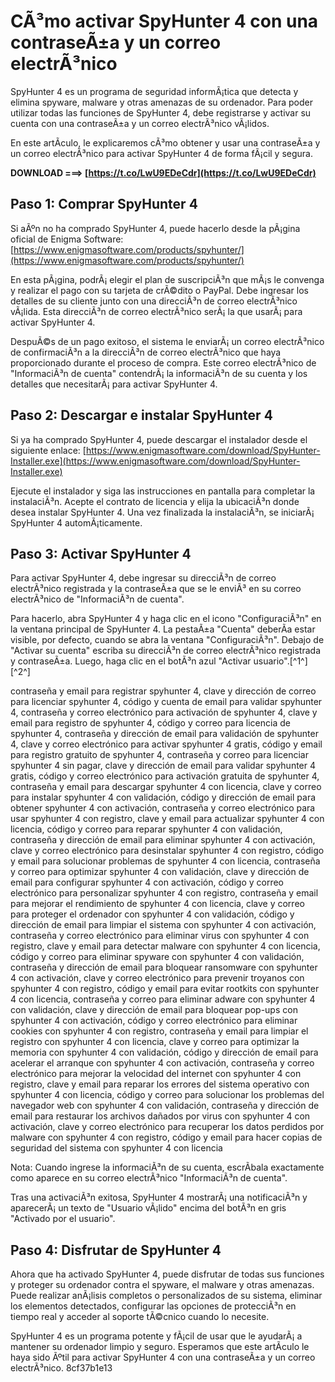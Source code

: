 # CÃ³mo activar SpyHunter 4 con una contraseÃ±a y un correo electrÃ³nico
 
SpyHunter 4 es un programa de seguridad informÃ¡tica que detecta y elimina spyware, malware y otras amenazas de su ordenador. Para poder utilizar todas las funciones de SpyHunter 4, debe registrarse y activar su cuenta con una contraseÃ±a y un correo electrÃ³nico vÃ¡lidos.
 
En este artÃ­culo, le explicaremos cÃ³mo obtener y usar una contraseÃ±a y un correo electrÃ³nico para activar SpyHunter 4 de forma fÃ¡cil y segura.
 
**DOWNLOAD ===> [https://t.co/LwU9EDeCdr](https://t.co/LwU9EDeCdr)**


 
## Paso 1: Comprar SpyHunter 4
 
Si aÃºn no ha comprado SpyHunter 4, puede hacerlo desde la pÃ¡gina oficial de Enigma Software: [https://www.enigmasoftware.com/products/spyhunter/](https://www.enigmasoftware.com/products/spyhunter/)
 
En esta pÃ¡gina, podrÃ¡ elegir el plan de suscripciÃ³n que mÃ¡s le convenga y realizar el pago con su tarjeta de crÃ©dito o PayPal. Debe ingresar los detalles de su cliente junto con una direcciÃ³n de correo electrÃ³nico vÃ¡lida. Esta direcciÃ³n de correo electrÃ³nico serÃ¡ la que usarÃ¡ para activar SpyHunter 4.
 
DespuÃ©s de un pago exitoso, el sistema le enviarÃ¡ un correo electrÃ³nico de confirmaciÃ³n a la direcciÃ³n de correo electrÃ³nico que haya proporcionado durante el proceso de compra. Este correo electrÃ³nico de "InformaciÃ³n de cuenta" contendrÃ¡ la informaciÃ³n de su cuenta y los detalles que necesitarÃ¡ para activar SpyHunter 4.
 
## Paso 2: Descargar e instalar SpyHunter 4
 
Si ya ha comprado SpyHunter 4, puede descargar el instalador desde el siguiente enlace: [https://www.enigmasoftware.com/download/SpyHunter-Installer.exe](https://www.enigmasoftware.com/download/SpyHunter-Installer.exe)
 
Ejecute el instalador y siga las instrucciones en pantalla para completar la instalaciÃ³n. Acepte el contrato de licencia y elija la ubicaciÃ³n donde desea instalar SpyHunter 4. Una vez finalizada la instalaciÃ³n, se iniciarÃ¡ SpyHunter 4 automÃ¡ticamente.
 
## Paso 3: Activar SpyHunter 4
 
Para activar SpyHunter 4, debe ingresar su direcciÃ³n de correo electrÃ³nico registrada y la contraseÃ±a que se le enviÃ³ en su correo electrÃ³nico de "InformaciÃ³n de cuenta".
 
Para hacerlo, abra SpyHunter 4 y haga clic en el icono "ConfiguraciÃ³n" en la ventana principal de SpyHunter 4. La pestaÃ±a "Cuenta" deberÃ­a estar visible, por defecto, cuando se abra la ventana "ConfiguraciÃ³n". Debajo de "Activar su cuenta" escriba su direcciÃ³n de correo electrÃ³nico registrada y contraseÃ±a. Luego, haga clic en el botÃ³n azul "Activar usuario".[^1^] [^2^]
 
contraseña y email para registrar spyhunter 4,  clave y dirección de correo para licenciar spyhunter 4,  código y cuenta de email para validar spyhunter 4,  contraseña y correo electrónico para activación de spyhunter 4,  clave y email para registro de spyhunter 4,  código y correo para licencia de spyhunter 4,  contraseña y dirección de email para validación de spyhunter 4,  clave y correo electrónico para activar spyhunter 4 gratis,  código y email para registro gratuito de spyhunter 4,  contraseña y correo para licenciar spyhunter 4 sin pagar,  clave y dirección de email para validar spyhunter 4 gratis,  código y correo electrónico para activación gratuita de spyhunter 4,  contraseña y email para descargar spyhunter 4 con licencia,  clave y correo para instalar spyhunter 4 con validación,  código y dirección de email para obtener spyhunter 4 con activación,  contraseña y correo electrónico para usar spyhunter 4 con registro,  clave y email para actualizar spyhunter 4 con licencia,  código y correo para reparar spyhunter 4 con validación,  contraseña y dirección de email para eliminar spyhunter 4 con activación,  clave y correo electrónico para desinstalar spyhunter 4 con registro,  código y email para solucionar problemas de spyhunter 4 con licencia,  contraseña y correo para optimizar spyhunter 4 con validación,  clave y dirección de email para configurar spyhunter 4 con activación,  código y correo electrónico para personalizar spyhunter 4 con registro,  contraseña y email para mejorar el rendimiento de spyhunter 4 con licencia,  clave y correo para proteger el ordenador con spyhunter 4 con validación,  código y dirección de email para limpiar el sistema con spyhunter 4 con activación,  contraseña y correo electrónico para eliminar virus con spyhunter 4 con registro,  clave y email para detectar malware con spyhunter 4 con licencia,  código y correo para eliminar spyware con spyhunter 4 con validación,  contraseña y dirección de email para bloquear ransomware con spyhunter 4 con activación,  clave y correo electrónico para prevenir troyanos con spyhunter 4 con registro,  código y email para evitar rootkits con spyhunter 4 con licencia,  contraseña y correo para eliminar adware con spyhunter 4 con validación,  clave y dirección de email para bloquear pop-ups con spyhunter 4 con activación,  código y correo electrónico para eliminar cookies con spyhunter 4 con registro,  contraseña y email para limpiar el registro con spyhunter 4 con licencia,  clave y correo para optimizar la memoria con spyhunter 4 con validación,  código y dirección de email para acelerar el arranque con spyhunter 4 con activación,  contraseña y correo electrónico para mejorar la velocidad del internet con spyhunter 4 con registro,  clave y email para reparar los errores del sistema operativo con spyhunter 4 con licencia,  código y correo para solucionar los problemas del navegador web con spyhunter 4 con validación,  contraseña y dirección de email para restaurar los archivos dañados por virus con spyhunter 4 con activación,  clave y correo electrónico para recuperar los datos perdidos por malware con spyhunter 4 con registro,  código y email para hacer copias de seguridad del sistema con spyhunter 4 con licencia
 
Nota: Cuando ingrese la informaciÃ³n de su cuenta, escrÃ­bala exactamente como aparece en su correo electrÃ³nico "InformaciÃ³n de cuenta".
 
Tras una activaciÃ³n exitosa, SpyHunter 4 mostrarÃ¡ una notificaciÃ³n y aparecerÃ¡ un texto de "Usuario vÃ¡lido" encima del botÃ³n en gris "Activado por el usuario".
 
## Paso 4: Disfrutar de SpyHunter 4
 
Ahora que ha activado SpyHunter 4, puede disfrutar de todas sus funciones y proteger su ordenador contra el spyware, el malware y otras amenazas. Puede realizar anÃ¡lisis completos o personalizados de su sistema, eliminar los elementos detectados, configurar las opciones de protecciÃ³n en tiempo real y acceder al soporte tÃ©cnico cuando lo necesite.
 
SpyHunter 4 es un programa potente y fÃ¡cil de usar que le ayudarÃ¡ a mantener su ordenador limpio y seguro. Esperamos que este artÃ­culo le haya sido Ãºtil para activar SpyHunter 4 con una contraseÃ±a y un correo electrÃ³nico.
 8cf37b1e13
 
